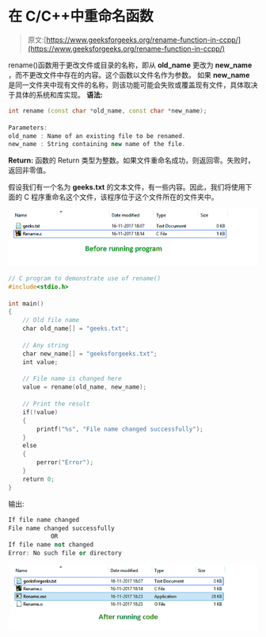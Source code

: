 # 在 C/C++中重命名函数

> 原文:[https://www.geeksforgeeks.org/rename-function-in-ccpp/](https://www.geeksforgeeks.org/rename-function-in-ccpp/)

rename()函数用于更改文件或目录的名称，即从 **old_name** 更改为 **new_name** ，而不更改文件中存在的内容。这个函数以文件名作为参数。
如果 **new_name** 是同一文件夹中现有文件的名称，则该功能可能会失败或覆盖现有文件，具体取决于具体的系统和库实现。
**语法:**

```cpp
int rename (const char *old_name, const char *new_name);

Parameters:
old_name : Name of an existing file to be renamed.
new_name : String containing new name of the file.

```

**Return:**
函数的 Return 类型为整数。如果文件重命名成功，则返回零。失败时，返回非零值。

假设我们有一个名为 **geeks.txt** 的文本文件，有一些内容。因此，我们将使用下面的 C 程序重命名这个文件，该程序位于这个文件所在的文件夹中。

![](img/f943dc3cbdf245f238943cadf111943b.png)

```cpp
// C program to demonstrate use of rename()
#include<stdio.h>

int main()
{
    // Old file name
    char old_name[] = "geeks.txt";

    // Any string
    char new_name[] = "geeksforgeeks.txt";
    int value;

    // File name is changed here
    value = rename(old_name, new_name);

    // Print the result
    if(!value)
    {
        printf("%s", "File name changed successfully");
    }
    else
    {
        perror("Error");
    }
    return 0;
}
```

输出:

```cpp
If file name changed
File name changed successfully
            OR
If file name not changed
Error: No such file or directory

```

![](img/f4145da0c5b9902c397829a959538319.png)